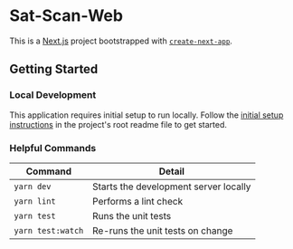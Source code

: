 # Sat-Scan-Web

This is a [Next.js](https://nextjs.org/) project bootstrapped with [`create-next-app`](https://github.com/vercel/next.js/tree/canary/packages/create-next-app).

## Getting Started

### Local Development

This application requires initial setup to run locally. Follow the [initial setup instructions](../../README.md#initial-local-development-setup) in the project's root readme file to get started.

### Helpful Commands

| Command           | Detail                                |
|-------------------|---------------------------------------|
| `yarn dev`        | Starts the development server locally |
| `yarn lint`       | Performs a lint check                 |
| `yarn test`       | Runs the unit tests                   |
| `yarn test:watch` | Re-runs the unit tests on change      |
